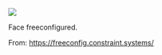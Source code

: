 ![](https://db-feed.s3.amazonaws.com/legacy/freeconfig_(9)-1570563680270.png)

Face freeconfigured.

From: https://freeconfig.constraint.systems/